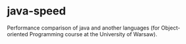 java-speed
==========

Performance comparison of java and another languages (for Object-oriented Programming course at the University of Warsaw).
